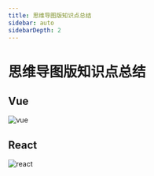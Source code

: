 ```yaml
---
title: 思维导图版知识点总结
sidebar: auto
sidebarDepth: 2
---
```

# 思维导图版知识点总结

## Vue
![vue](http://assets.processon.com/chart_image/5af6a37ae4b0a0f0f1a05a36.png)

## React
![react](http://assets.processon.com/chart_image/5b33428ae4b0a8a7ffb98bd7.png?_=1552542663250)
